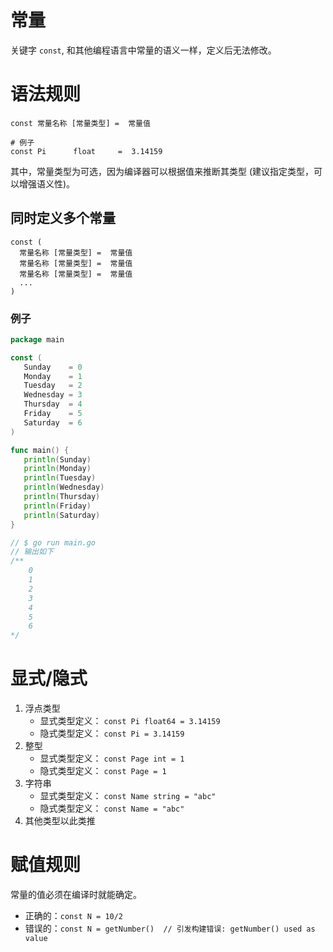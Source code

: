 # 常量
关键字 `const`, 和其他编程语言中常量的语义一样，定义后无法修改。

# 语法规则
```shell
const 常量名称 [常量类型] =  常量值

# 例子
const Pi      float     =  3.14159
```
其中，常量类型为可选，因为编译器可以根据值来推断其类型 (建议指定类型，可以增强语义性)。

## 同时定义多个常量
```shell
const (
  常量名称 [常量类型] =  常量值
  常量名称 [常量类型] =  常量值
  常量名称 [常量类型] =  常量值
  ...
)
````
  
### 例子
```go
package main

const (
   Sunday    = 0
   Monday    = 1
   Tuesday   = 2
   Wednesday = 3
   Thursday  = 4
   Friday    = 5
   Saturday  = 6
)

func main() {
   println(Sunday)
   println(Monday)
   println(Tuesday)
   println(Wednesday)
   println(Thursday)
   println(Friday)
   println(Saturday)
}

// $ go run main.go
// 输出如下 
/**
    0
    1
    2
    3
    4
    5
    6
*/
```

# 显式/隐式
1. 浮点类型
   * 显式类型定义： `const Pi float64 = 3.14159`
   * 隐式类型定义： `const Pi = 3.14159`
2. 整型
   * 显式类型定义： `const Page int = 1`
   * 隐式类型定义： `const Page = 1`
3. 字符串
    * 显式类型定义： `const Name string = "abc"`
    * 隐式类型定义： `const Name = "abc"`
4. 其他类型以此类推

# 赋值规则
常量的值必须在编译时就能确定。
* 正确的：`const N = 10/2`
* 错误的：`const N = getNumber()  // 引发构建错误: getNumber() used as value`